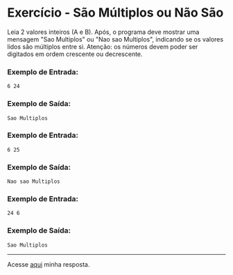 # Exercício - São Múltiplos ou Não São

Leia 2 valores inteiros (A e B). Após, o programa deve mostrar uma mensagem "Sao Multiplos" ou "Nao sao Multiplos", indicando se os valores lidos são múltiplos entre si. Atenção: os números devem poder ser digitados em ordem crescente ou decrescente.

### Exemplo de Entrada:

```
6 24
```

### Exemplo de Saída:

```
Sao Multiplos
```

### Exemplo de Entrada:

```
6 25
```

### Exemplo de Saída:

```
Nao sao Multiplos
```

### Exemplo de Entrada:

```
24 6
```

### Exemplo de Saída:

```
Sao Multiplos
```

---

Acesse [aqui](https://github.com/JonathanBarr0s/Udemy-Java/blob/main/Se%C3%A7%C3%A3o%2005%20-%20Estrutura%20Condicional/03.%20S%C3%A3o%20M%C3%BAltiplos%20Ou%20N%C3%A3o%20S%C3%A3o/SaoMultiplosOuNaoSao/src/Main.java) minha resposta.

